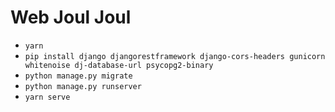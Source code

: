 # Web Joul Joul

* `yarn`
* `pip install django djangorestframework django-cors-headers gunicorn whitenoise dj-database-url psycopg2-binary`
* `python manage.py migrate`
* `python manage.py runserver`
* `yarn serve`